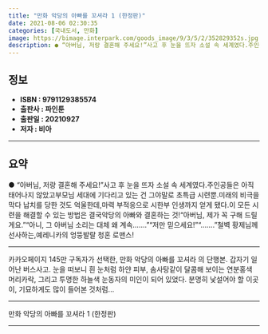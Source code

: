 ```yaml
---
title: "만화 악당의 아빠를 꼬셔라 1 (한정판)"
date: 2021-08-06 02:30:35
categories: [국내도서, 만화]
image: https://bimage.interpark.com/goods_image/9/3/5/2/352829352s.jpg
description: ● “아버님, 저랑 결혼해 주세요!”사고 후 눈을 뜨자 소설 속 세계였다.주인공들은 아직 태어나지 않았고부모님 세대에 기다리고 있는 건 그야말로 초특급 시련뿐.미래의 비극을 막다 납치를 당한 것도 억울한데,마력 부적응으로 시한부 인생까지 얻게 됐다.이 모든 시련을 해결할 수 있는 방법
---
```


## **정보**

- **ISBN : 9791129385574**
- **출판사 : 파인툰**
- **출판일 : 20210927**
- **저자 : 비아**

------



## **요약**

●  “아버님, 저랑 결혼해 주세요!”사고 후 눈을 뜨자 소설 속 세계였다.주인공들은 아직 태어나지 않았고부모님 세대에 기다리고 있는 건 그야말로 초특급 시련뿐.미래의 비극을 막다 납치를 당한 것도 억울한데,마력 부적응으로 시한부 인생까지 얻게 됐다.이 모든 시련을 해결할 수 있는 방법은 결국악당의 아빠와 결혼하는 것!“아버님, 제가 꼭 구해 드릴게요.”“아니, 그 아버님 소리는 대체 왜 계속…….”“저만 믿으세요!”“…….”철벽 황제님께 선사하는,예레니카의 엉뚱발랄 청혼 로맨스!

------

카카오페이지 145만 구독자가 선택한, 만화 악당의 아빠를 꼬셔라 의 단행본. 갑자기 일어난 버스사고. 눈을 떠보니 흰 눈처럼 하얀 피부, 솜사탕같이 달콤해 보이는 연분홍색 머리카락, 그리고 투명한 하늘색 눈동자의 미인이 되어 있었다. 분명히 낯설어야 할 이곳이, 기묘하게도 많이 들어본 것처럼... 

------


만화 악당의 아빠를 꼬셔라 1 (한정판) 

------


